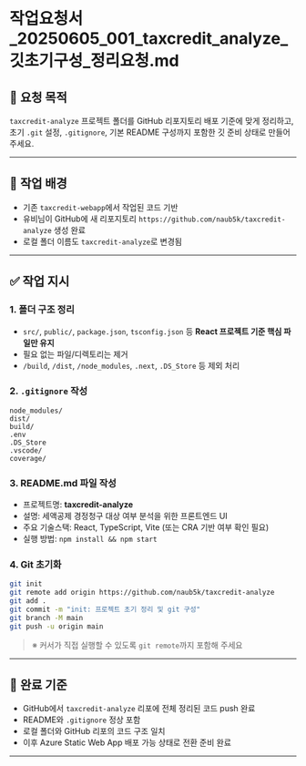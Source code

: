 # 작업요청서_20250605_001_taxcredit_analyze_깃초기구성_정리요청.md

## 📌 요청 목적

`taxcredit-analyze` 프로젝트 폴더를 GitHub 리포지토리 배포 기준에 맞게 정리하고,  
초기 `.git` 설정, `.gitignore`, 기본 README 구성까지 포함한 깃 준비 상태로 만들어주세요.

---

## 🧾 작업 배경

- 기존 `taxcredit-webapp`에서 작업된 코드 기반
- 유비님이 GitHub에 새 리포지토리 `https://github.com/naub5k/taxcredit-analyze` 생성 완료
- 로컬 폴더 이름도 `taxcredit-analyze`로 변경됨

---

## ✅ 작업 지시

### 1. 폴더 구조 정리

- `src/`, `public/`, `package.json`, `tsconfig.json` 등 **React 프로젝트 기준 핵심 파일만 유지**
- 필요 없는 파일/디렉토리는 제거
- `/build`, `/dist`, `/node_modules`, `.next`, `.DS_Store` 등 제외 처리

### 2. `.gitignore` 작성

```gitignore
node_modules/
dist/
build/
.env
.DS_Store
.vscode/
coverage/
```

### 3. README.md 파일 작성

- 프로젝트명: **taxcredit-analyze**
- 설명: 세액공제 경정청구 대상 여부 분석을 위한 프론트엔드 UI
- 주요 기술스택: React, TypeScript, Vite (또는 CRA 기반 여부 확인 필요)
- 실행 방법: `npm install && npm start`

### 4. Git 초기화

```bash
git init
git remote add origin https://github.com/naub5k/taxcredit-analyze
git add .
git commit -m "init: 프로젝트 초기 정리 및 git 구성"
git branch -M main
git push -u origin main
```

> ※ 커서가 직접 실행할 수 있도록 `git remote`까지 포함해 주세요

---

## 🎯 완료 기준

- GitHub에서 `taxcredit-analyze` 리포에 전체 정리된 코드 push 완료
- README와 `.gitignore` 정상 포함
- 로컬 폴더와 GitHub 리포의 코드 구조 일치
- 이후 Azure Static Web App 배포 가능 상태로 전환 준비 완료

---
